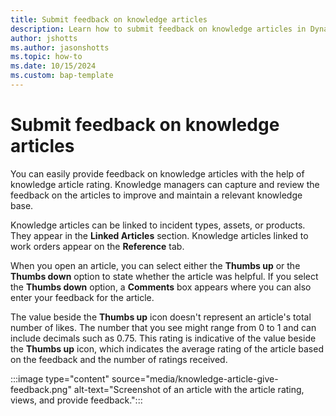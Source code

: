```yaml
---
title: Submit feedback on knowledge articles
description: Learn how to submit feedback on knowledge articles in Dynamics 365 Field Service. 
author: jshotts
ms.author: jasonshotts
ms.topic: how-to
ms.date: 10/15/2024
ms.custom: bap-template
---
```


# Submit feedback on knowledge articles

You can easily provide feedback on knowledge articles with the help of knowledge article rating. Knowledge managers can capture and review the feedback on the articles to improve and maintain a relevant knowledge base.

Knowledge articles can be linked to incident types, assets, or products. They appear in the **Linked Articles** section. Knowledge articles linked to work orders appear on the **Reference** tab.

When you open an article, you can select either the **Thumbs up** or the **Thumbs down** option to state whether the article was helpful. If you select the **Thumbs down** option, a **Comments** box appears where you can also enter your feedback for the article.

The value beside the **Thumbs up** icon doesn't represent an article's total number of likes. The number that you see might range from 0 to 1 and can include decimals such as 0.75. This rating is indicative of the value beside the **Thumbs up** icon, which indicates the average rating of the article based on the feedback and the number of ratings received.

:::image type="content" source="media/knowledge-article-give-feedback.png" alt-text="Screenshot of an article with the article rating, views, and provide feedback.":::